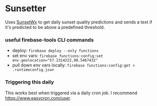 # Sunsetter

Uses [SunsetWx](https://sunsetwx.com/) to get daily sunset quality predictions and sends a text if it's predicted to be above a predefined threshold.

### useful firebase-tools CLI commands
- deploy: `firebase deploy --only functions`
- set env vars: `firebase functions:config:set env.geolocation="57.2314222,90.5467432"`
- pull down env vars locally: `firebase functions:config:get > .runtimeconfig.json`

### Triggering this daily
This works best when triggered via a daily cron job. I recommend https://www.easycron.com/user.
